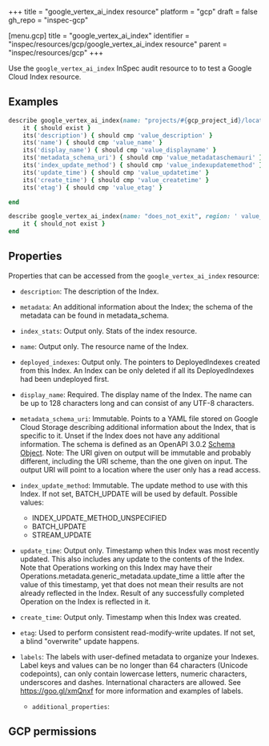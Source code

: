 +++
title = "google_vertex_ai_index resource"
platform = "gcp"
draft = false
gh_repo = "inspec-gcp"

[menu.gcp]
title = "google_vertex_ai_index"
identifier = "inspec/resources/gcp/google_vertex_ai_index resource"
parent = "inspec/resources/gcp"
+++

Use the `google_vertex_ai_index` InSpec audit resource to to test a Google Cloud Index resource.

## Examples

```ruby
describe google_vertex_ai_index(name: "projects/#{gcp_project_id}/locations/#{index['region']}/indexes/#{index['name']}", region: ' value_region') do
	it { should exist }
	its('description') { should cmp 'value_description' }
	its('name') { should cmp 'value_name' }
	its('display_name') { should cmp 'value_displayname' }
	its('metadata_schema_uri') { should cmp 'value_metadataschemauri' }
	its('index_update_method') { should cmp 'value_indexupdatemethod' }
	its('update_time') { should cmp 'value_updatetime' }
	its('create_time') { should cmp 'value_createtime' }
	its('etag') { should cmp 'value_etag' }

end

describe google_vertex_ai_index(name: "does_not_exit", region: ' value_region') do
	it { should_not exist }
end
```

## Properties

Properties that can be accessed from the `google_vertex_ai_index` resource:


  * `description`: The description of the Index.

  * `metadata`: An additional information about the Index; the schema of the metadata can be found in metadata_schema.

  * `index_stats`: Output only. Stats of the index resource.

  * `name`: Output only. The resource name of the Index.

  * `deployed_indexes`: Output only. The pointers to DeployedIndexes created from this Index. An Index can be only deleted if all its DeployedIndexes had been undeployed first.

  * `display_name`: Required. The display name of the Index. The name can be up to 128 characters long and can consist of any UTF-8 characters.

  * `metadata_schema_uri`: Immutable. Points to a YAML file stored on Google Cloud Storage describing additional information about the Index, that is specific to it. Unset if the Index does not have any additional information. The schema is defined as an OpenAPI 3.0.2 [Schema Object](https://github.com/OAI/OpenAPI-Specification/blob/main/versions/3.0.2.md#schemaObject). Note: The URI given on output will be immutable and probably different, including the URI scheme, than the one given on input. The output URI will point to a location where the user only has a read access.

  * `index_update_method`: Immutable. The update method to use with this Index. If not set, BATCH_UPDATE will be used by default.
  Possible values:
    * INDEX_UPDATE_METHOD_UNSPECIFIED
    * BATCH_UPDATE
    * STREAM_UPDATE

  * `update_time`: Output only. Timestamp when this Index was most recently updated. This also includes any update to the contents of the Index. Note that Operations working on this Index may have their Operations.metadata.generic_metadata.update_time a little after the value of this timestamp, yet that does not mean their results are not already reflected in the Index. Result of any successfully completed Operation on the Index is reflected in it.

  * `create_time`: Output only. Timestamp when this Index was created.

  * `etag`: Used to perform consistent read-modify-write updates. If not set, a blind "overwrite" update happens.

  * `labels`: The labels with user-defined metadata to organize your Indexes. Label keys and values can be no longer than 64 characters (Unicode codepoints), can only contain lowercase letters, numeric characters, underscores and dashes. International characters are allowed. See https://goo.gl/xmQnxf for more information and examples of labels.

    * `additional_properties`: 


## GCP permissions
